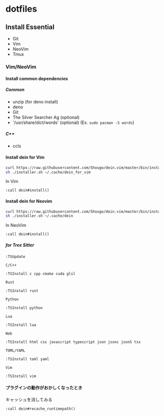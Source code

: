 # dotfiles

## Install Essential

- Git
- Vim
- NeoVim
- Tmux

### Vim/NeoVim

#### Install common dependencies

##### Common

- unzip (for deno install)
- deno
- Git
- The Silver Searcher Ag (optional)
- '/usr/share/dict/words' (optional) (Ex. `sudo pacman -S words`)

##### C++

- ccls

#### Install dein for Vim

```bash
curl https://raw.githubusercontent.com/Shougo/dein.vim/master/bin/installer.sh > installer.sh
sh ./installer.sh ~/.cache/dein_for_vim
```

In Vim

```
:call dein#install()
```

#### Install dein for Neovim

```bash
curl https://raw.githubusercontent.com/Shougo/dein.vim/master/bin/installer.sh > installer.sh
sh ./installer.sh ~/.cache/dein
```

In NeoVim

```
:call dein#install()
```

##### for Tree Sitter
```
:TSUpdate
```

`C/C++`
```
:TSInstall c cpp cmake cuda glsl
```

`Rust`
```
:TSInstall rust
```

`Python`
```
:TSInstall python
```

`Lua`
```
:TSInstall lua
```

`Web`
```
:TSInstall html css javascript typescript json jsonc json5 tsx
```

`TOML/YAML` 
```
:TSInstall toml yaml
```

`Vim`
```
:TSInstall vim
```


#### プラグインの動作がおかしくなったとき

キャッシュを消してみる

```
:call dein#recache_runtimepath()
```
